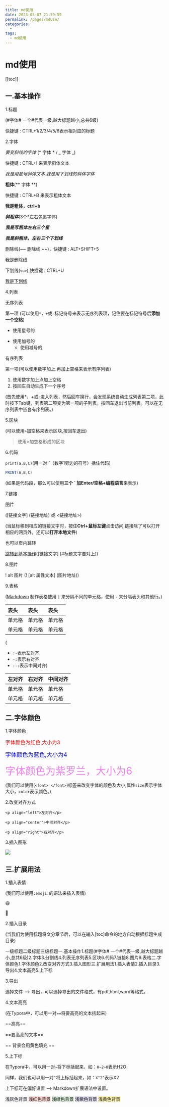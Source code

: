 ```yaml
---
title: md使用
date: 2023-05-07 21:59:59
permalink: /pages/mdUse/
categories:
  - 
tags:
  - md使用
---
```

# md使用

[[toc]]

## 一.基本操作

1.标题

(#字体# 一个#代表一级,越大标题越小,总共6级)

快捷键 : CTRL+1/2/3/4/5/6表示相对应的标题



2.字体

*要变斜线的字体* (* 字体 * / _ 字体 _)

快捷键 : CTRL+I 来表示斜体文本

*我是用星号斜体文本*       _我是用下划线的斜体字体_

**粗体**(** 字体 **)

快捷键 : CTRL+B 来表示粗体文本

**我是粗体，ctrl+b**

***斜粗体***(3个*左右包裹字体)

***我是写粗体左右三个星***

___我是斜粗体，左右三个下划线___

删除线(~~ 删除线 ~~)，快捷键 : ALT+SHIFT+5

~~我是删除线~~

下划线(`<u>`</u>),快捷键 : CTRL+U

<u>我是下划线</u>

4.列表

无序列表

第一项 (可以使用`*`，`+`或`-`标记符号来表示无序列表项，记住要在标记符号后**添加一个空格**)

* 使用星号的

+ 使用加号的
  - 使用减号的

有序列表

第一项(可以使用数字加上.再加上空格来表示有序列表)

1. 使用数字加上点加上空格
2. 按回车自动生成下一个序号

(首先使用*、+或-进入列表，然后回车换行，会发现系统自动生成列表第二项，此时按下Tab键，列表第二项变为第一项的子列表。按回车退出当前列表。可以在无序列表中嵌套有序列表。)


5.区块

(可以使用`>`加空格来表示区块,按回车退出)

> 使用>加空格形成的区块 



6.代码

`print(a,B,C)`(用一对 **`**（数字1旁边的符号）括住代码)

```java
PRINT(A,B,C)
```

(如果是代码段，那么可以使用**三个 ` 加Enter/空格+编程语言**来表示)

7.链接

图片

([链接文字] (链接地址) 或 <链接地址>)

(当鼠标移到相应的链接文字时，按住**Ctrl+鼠标左键**点击访问,链接除了可以打开相应的网页外，还可以**打开本地文件**)

也可以页内跳转

[跳转到基本操作](#一.基本操作)([链接文字] (#标题文字要对上))

8.图片

! alt 图片 (! [alt 属性文本] (图片地址))

9.表格

([Markdown](https://so.csdn.net/so/search?q=Markdown&spm=1001.2101.3001.7020) 制作表格使用 `|` 来分隔不同的单元格，使用 `-` 来分隔表头和其他行。)

| 表头   | 表头   | 表头   |
| :----- | :----- | :----- |
| 单元格 | 单元格 | 单元格 |
| 单元格 | 单元格 | 单元格 |

(

- `:-`表示左对齐
- `-:`表示右对齐
- `:-:`表示中间对齐)

| 左对齐 | 右对齐 | 中间对齐 |
| :----- | :----- | :------- |
| 单元格 | 单元格 | 单元格   |
| 单元格 | 单元格 | 单元格   |

## 二.字体颜色

1.字体颜色

 <font size=3 color="red">字体颜色为红色,大小为3</font>

 <font size=4 color="blue">字体颜色为蓝色,大小为4</font>

 <font size=6 color="violet">字体颜色为紫罗兰，大小为6</font>

 (我们可以使用(``<font> </font>``)标签来改变字体的颜色及大小,属性``size``表示字体大小，``color``表示颜色。)

2.改变对齐方式

``<p align="left">左对齐</p>``

``<p align="center">中间对齐</p>``

``<p align="right">右对齐</p> ``

3.插入图形

<img src ="D:/picture/123.jpg" />

## 三.扩展用法

1.插入表情

(我们可以使用`:emoji:`的语法来插入表情)

😆

🐴

2.插入目录

(当我们为使用标题将文分章节后，可以在输入[toc]命令的地方自动根据标题生成目录)

一级标题二级标题三级标题一.基本操作1.标题(#字体# 一个#代表一级,越大标题越小,总共6级)2.字体3.分割线4.列表无序列表5.区块6.代码7.链接8.图片9.表格二.字体颜色1.字体颜色2.改变对齐方式3.插入图形三.扩展用法1.插入表情2.插入目录3.导出4.文本高亮5.上下标

3.导出

选择文件 --> 导出，可以选择导出的文件格式，有pdf,html,word等格式。

4.文本高亮

(在Typora中，可以用一对`==`将要高亮的文本括起来)

==高亮==

==要高亮的文本==

== 背景会用黄色填充 ==

5.上下标

在Typora中，可以用一对`~`将下标括起来，如：`H~2~O`表示H2O

同样，我们也可以用一对`^`将上标括起来，如：`X^2^`表示X2

上下标可在偏好设置 --> Markdown扩展语法中设置。



<span style="background:#eef0f4;">浅灰色背景</span>
<span style="background:#fbd4d0;">浅红色背景</span>
<span style="background:#d4e9d5;">浅绿色背景</span>
<span style="background:#dad5e9;">浅紫色背景</span>
<span style="background:#f9eda6;">浅黄色背景</span>